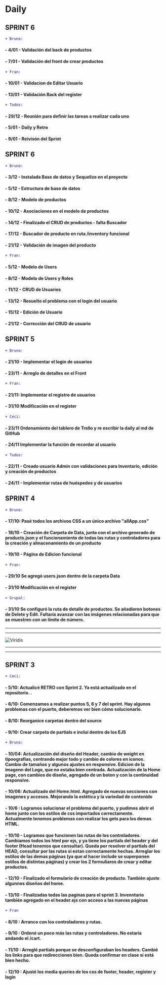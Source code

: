 # Daily 

## SPRINT 6

```diff
+ Bruno:
```
#### - 4/01 - Validación del back de productos
#### - 7/01 - Validación del front de crear productos


```diff
+ Fran:
```
#### - 10/01 - Validacion de Editar Usuario
#### - 13/01 - Validación Back del register

```diff
+ Todos:
```
#### - 29/12 - Reunión para definir las tareas a realizar cada uno
#### - 5/01 - Daily y Retro
#### - 9/01 - Reivisón del Sprint

## SPRINT 6

```diff
+ Bruno:
```
#### - 3/12 - Instalada Base de datos y Sequelize en el proyecto
#### - 5/12 - Estructura de base de datos
#### - 8/12 - Modelo de productos
#### - 10/12 - Asociaciones en el modelo de productos
#### - 14/12 - Finalizado el CRUD de productos - falta Buscador 
#### - 17/12 - Buscador de producto en ruta /inventory funcional
#### - 21/12 - Validación de imagen del producto


```diff
+ Fran:
```
#### -  5/12 - Modelo de Users
#### -  8/12 - Modelo de Users y Roles
#### -  11/12 - CRUD de Usuarios
#### -  13/12 - Resuelto el problema con el login del usuario
#### -  15/12 - Edición de Usuario
#### -  21/12 - Corrección del CRUD de usuario


## SPRINT 5

```diff
+ Bruno:
```
#### -  21/10 - Implementar el login de usuarios
#### -  23/11 - Arreglo de detalles en el Front

```diff
+ Fran:
```
#### -  21/11: Implementar el registro de usuarios
#### -  31/10 Modificación en el register

```diff
+ Ceci:
```
#### - 23/11 Ordenamiento del tablero de Trello y re escribir la daily al md de GitHub
#### - 24/11 Implementar la función de recordar al usuario

```diff
+ Todos:
```
#### - 22/11 - Creado usuario Admin con validaciones para Inventario, edición y creación de productos
#### - 24/11 - Implementar rutas de huéspedes y de usuarios

## SPRINT 4

```diff
+ Bruno:
```
#### -  17/10: Pasé todos los archivos CSS a un único archivo "allApp.css"
#### -  18/10 - Creación de Carpeta de Data, junto con el archivo generado de products.json y el funcionamiento de todas las rutas y controladores para la creación y almacenamiento de un producto
#### -  19/10 - Página de Edicion funcional

```diff
+ Fran:
```
#### -  29/10 Se agregó users.json dentro de la carpeta Data
#### -  31/10 Modificación en el register

```diff
+ Grupal:
```
#### - 31/10 Se configuró la ruta de detalle de productos. Se añadieron botones de Delete y Edit. Faltaría avanzar con las imágenes relacionadas para que se muestren con un límite de número.

* * *
* * *
![Viridis](https://www.golfspain.com/sites/default/files/club/foto/panoramica1_2000x457_0.jpg)
* * *
* * *



## SPRINT 3

```diff
+ Ceci: 
```

#### -  5/10: Actualicé RETRO con Sprint 2. Ya está actualizado en el repositorio. . 
#### -  6/10: Comenzamos a realizar puntos 5, 6 y 7 del sprint. Hay algunos problemas con el puerto, deberemos ver bien cómo solucionarlo.
#### -  8/10: Reorganice carpetas dentro del source
#### -  9/10: Crear carpeta de partials e incluí dentro de los EJS



```diff
+ Bruno:
```

#### -  10/04: Actualización del diseño del Header, cambio de weight en tipoografias, centrando mejor todo y cambio de colores en iconos. Cambio de tamaños y algunos ajustes en responsive. Edicion de la imagenn del Logo, que no estaba bien centrada. Actualización de la Home page, con cambios de diseño, agregado de un boton y con la continuidad responsive.
#### - 10/06: Actualizado del Home.html. Agregado de nuevas secciones con imagenes y accesos. Mejorando la estética y la variedad de contenido
#### - 10/6 : Logramos solucionar el problema del puerto, y pudimos abrir el home junto con los estilos de css importados correctamente. Actualmente tenemos problemas con realizar los gets para los demas HTML.
#### - 10/10 - Logramos que funcionen las rutas de los controladores. Cambiamos todos los html por ejs, y ya tiene los partials del header y del footer (Head tenemos que consultar). Queda por resolver el partials del HEAD, consultar por las rutas si estan correctamente hechas. Arreglar los estilos de las demas páginas (ya que al hacer include se superponen estilos de distintas páginas) y crear los 2 formuliaros de crear y editar productos.
#### - 12/10 - Finalizado el formulario de creación de producto. También ajuste algunnos diseños del home.
#### - 13/10 - Finalizadas todas las paginas para el sprint 3. Invenntario también agregado en el header.ejs con acceso a las nuevas páginas



```diff
+ Fran
```
#### - 8/10 : Arranco con los controladores y rutas.
#### - 9/10 : Ordené un poco más las rutas y controladores. No estaría andando el /cart.
#### - 11/10 : Arreglé partials porque se desconfiguraban los headers. Cambié los links para que redireccionen bien. Queda confirmar en clase si está bien hecho.
#### - 12/10 : Ajusté los media queries de los css de footer, header, register y login




